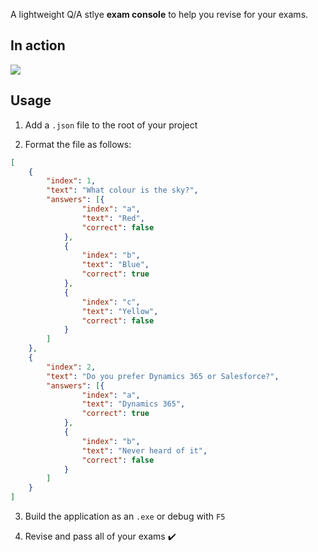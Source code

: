 A lightweight Q/A stlye <b>exam console</b> to help you revise for your exams.

## In action

![](https://i.imgur.com/OZ9N3dz.gif)

## Usage

1. Add a `.json` file to the root of your project

2. Format the file as follows:

```json
[
    {
        "index": 1,
        "text": "What colour is the sky?",
        "answers": [{
                "index": "a",
                "text": "Red",
                "correct": false
            },
            {
                "index": "b",
                "text": "Blue",
                "correct": true
            },
            {
                "index": "c",
                "text": "Yellow",
                "correct": false
            }
        ]
    },
    {
        "index": 2,
        "text": "Do you prefer Dynamics 365 or Salesforce?",
        "answers": [{
                "index": "a",
                "text": "Dynamics 365",
                "correct": true
            },
            {
                "index": "b",
                "text": "Never heard of it",
                "correct": false
            }
        ]
    }
]
```

3. Build the application as an `.exe` or debug with `F5`

4. Revise and pass all of your exams :heavy_check_mark:
